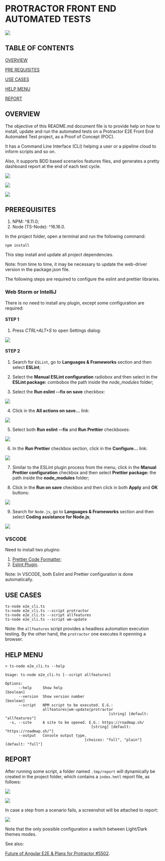 # PROTRACTOR FRONT END AUTOMATED TESTS

![](./assets/readMeMd/protractorAT1.gif)

## TABLE OF CONTENTS

[OVERVIEW](#overview)

[PRE REQUISITES](#prerequisites)

[USE CASES](#use-cases)

[HELP MENU](#help-menu)

[REPORT](#report)

## OVERVIEW

The objective of this README.md document file is to provide help on how to install, update and run the automated tests on a Protractor E2E Front End Automated Test project, as a Proof of Concept (POC).

It has a Command Line Interface (CLI) helping a user or a pipeline cloud to inform scripts and so on.

Also, it supports BDD based scenarios features files, and generates a pretty dashboard report at the end of each test cycle.

![](./assets/readMeMd/bddFeature1.png)

![](./assets/readMeMd/reportDashboard1.png)

![](./assets/readMeMd/reportScenario1.png)


## PREREQUISITES

1. NPM: ^8.11.0;
2. Node (TS-Node): ^16.16.0.

In the project folder, open a terminal and run the following command:

```
npm install
```

This step install and update all project dependencies.

Note: from time to time, it may be necessary to update the web-driver version in the package.json file.

The following steps are required to configure the eslint and prettier libraries.

### Web Storm or IntelliJ

There is no need to install any plugin, except some configuration are required:

#### STEP 1

1. Press <i>CTRL+ALT+S</i> to open Settings dialog:

![](./assets/readMeMd/esLint1.png)

#### STEP 2

1. Search for `ESLint`, go to <b>Languages & Frameworks</b> section and then select <b>ESLint</b>;


2. Select the <b>Manual ESLint configuration</b> radiobox and then select in the <b>ESLint package:</b> combobox the path inside the <i>node_modules</i> folder;


3. Select the <b>Run eslint --fix on save</b> checkbox:

![](./assets/readMeMd/esLint2a.png)

4. Click in the <b>All actions on save...</b> link:

![](./assets/readMeMd/esLint2b.png)

5. Select both <b>Run eslint --fix</b> and <b>Run Prettier</b> checkboxes:

![](./assets/readMeMd/esLint2c.png)

6. In the <b>Run Prettier</b> checkbox section, click in the <b>Configure...</b> link:

![](./assets/readMeMd/esLint2d.png)

7. Similar to the ESLint plugin process from the menu, click in the <b>Manual Prettier configuration</b> checkbox and then select <b>Prettier package:</b> the path inside the <b>node_modules</b> folder;


8. Click in the <b>Run on save</b> checkbox and then click in both <b>Apply</b> and <b>OK</b> buttons:

![](./assets/readMeMd/esLint2e.png)

9. Search for `Node.js`, go to <b>Languages & Frameworks</b> section and then select <b>Coding assistance for Node.js</b>;

![](./assets/readMeMd/node1.png)

### VSCODE

Need to install two plugins:

1. [Prettier Code Formatter](https://marketplace.visualstudio.com/items?itemName=dbaeumer.vscode-eslint);
2. [Eslint Plugin](https://marketplace.visualstudio.com/items?itemName=dbaeumer.vscode-eslint).

Note: In VSCODE, both Eslint and Prettier configuration is done automatically.

## USE CASES

```
ts-node e2e_cli.ts
ts-node e2e_cli.ts --script protractor
ts-node e2e_cli.ts --script allfeatures
ts-node e2e_cli.ts --script wm-update
```

Note: the `allfeatures` script provides a headless automation execution testing. By the other hand, the `protractor` one executes it openning a browser.

## HELP MENU

```
> ts-node e2e_cli.ts --help

Usage: ts-node e2e_cli.ts [--script allfeatures]

Options:
      --help     Show help                                             [boolean]
      --version  Show version number                                   [boolean]
      --script   NPM script to be executed. E.G.:
                 allfeatures|wm-update|protractor
                                               [string] [default: "allfeatures"]
  -s, --site     A site to be opened. E.G.: https://roadmap.sh/
                                       [string] [default: "https://roadmap.sh/"]
      --output   Console output type.
                                    [choices: "full", "plain"] [default: "full"]
```

## REPORT

After running some script, a folder named `.tmp/report` will dynamically be created in the project folder, which contains a `index.hmtl` report file, as follows:

![](./assets/readMeMd/reportDashboard1.png)

![](./assets/readMeMd/reportScenario1.png)

In case a step from a scenario fails, a screenshot will be attached to report:  

![](./assets/readMeMd/reportError1.png)

Note that the only possible configuration a switch between Light/Dark themes modes.

See also:

[Future of Angular E2E & Plans for Protractor #5502](https://github.com/angular/protractor/issues/5502).